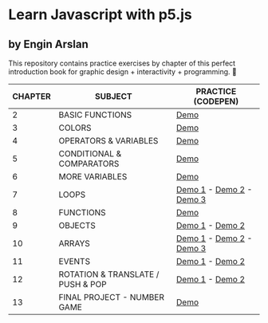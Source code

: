 # Learn Javascript with p5.js

## by Engin Arslan

This repository contains practice exercises by chapter of this perfect introduction book for graphic design + interactivity + programming. :tada:

| CHAPTER | SUBJECT                           | PRACTICE (CODEPEN)                                                                                                                                           |
| ------- | --------------------------------- | ------------------------------------------------------------------------------------------------------------------------------------------------------------ |
| 2       | BASIC FUNCTIONS                   | [Demo](https://codepen.io/emilio_ta/pen/rNpXwEr)                                                                                                             |
| 3       | COLORS                            | [Demo](https://codepen.io/emilio_ta/pen/XWVvaby)                                                                                                             |
| 4       | OPERATORS & VARIABLES             | [Demo](https://codepen.io/emilio_ta/pen/JjpPKNL)                                                                                                             |
| 5       | CONDITIONAL & COMPARATORS         | [Demo](https://codepen.io/emilio_ta/pen/JjpPwVP)                                                                                                             |
| 6       | MORE VARIABLES                    | [Demo](https://codepen.io/emilio_ta/pen/JjpPwqP)                                                                                                             |
| 7       | LOOPS                             | [Demo 1](https://codepen.io/emilio_ta/pen/MWQWyrd) - [Demo 2](https://codepen.io/emilio_ta/pen/bGLGpvj) - [Demo 3](https://codepen.io/emilio_ta/pen/dydyMev) |
| 8       | FUNCTIONS                         | [Demo](https://codepen.io/emilio_ta/pen/poaoyqX)                                                                                                             |
| 9       | OBJECTS                           | [Demo 1](https://codepen.io/emilio_ta/pen/PoQwPBV) - [Demo 2](https://codepen.io/emilio_ta/pen/oNEgjPE)                                                      |
| 10      | ARRAYS                            | [Demo 1](https://codepen.io/emilio_ta/pen/BaYyWZN) - [Demo 2](https://codepen.io/emilio_ta/pen/NWyPpwr) - [Demo 3](https://codepen.io/emilio_ta/pen/eYVmvVy) |
| 11      | EVENTS                            | [Demo 1](https://codepen.io/emilio_ta/pen/OJQyXRO) - [Demo 2](https://codepen.io/emilio_ta/pen/MWQamgo)                                                      |
| 12      | ROTATION & TRANSLATE / PUSH & POP | [Demo 1](https://codepen.io/emilio_ta/pen/mdXembZ) - [Demo 2](https://codepen.io/emilio_ta/pen/eYVpWYG)                                                      |
| 13      | FINAL PROJECT - NUMBER GAME       | [Demo](https://codepen.io/emilio_ta/pen/dydYWPw)                                                                                                             |
